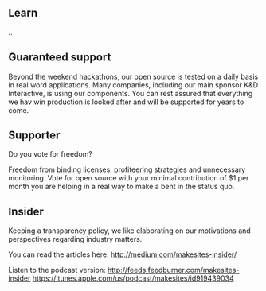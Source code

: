 

## Learn

..

## Guaranteed support

Beyond the weekend hackathons, our open source is tested on a daily basis in real word applications. Many companies, including our main sponsor K&D Interactive, is using our components. You can rest assured that everything we hav win production is looked after and will be supported for years to come.


## Supporter


Do you vote for freedom?

Freedom from binding licenses, profiteering strategies and unnecessary monitoring. Vote for open source with your minimal contribution of $1 per month you are helping in a real way to make a bent in the status quo.


## Insider

Keeping a transparency policy, we like elaborating on our motivations and perspectives regarding industry matters.

You can read the articles here:
http://medium.com/makesites-insider/

Listen to the podcast version:
http://feeds.feedburner.com/makesites-insider
https://itunes.apple.com/us/podcast/makesites/id919439034

